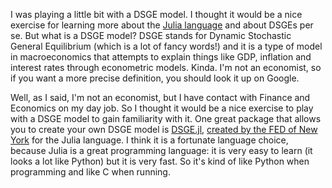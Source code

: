 I was playing a little bit with a DSGE model. I thought it would be a nice exercise for learning more about the [Julia language](https://julialang.org/) and about DSGEs per se. But what is a DSGE model? DSGE stands for Dynamic Stochastic General Equilibrium (which is a lot of fancy words!) and it is a type of model in macroeconomics that attempts to explain things like GDP, inflation and interest rates through econometric models. Kinda. I'm not an economist, so if you want a more precise definition, you should look it up on Google.

Well, as I said, I'm not an economist, but I have contact with Finance and Economics on my day job. So I thought it would be a nice exercise to play with a DSGE model to gain familiarity with it. One great package that allows you to create your own DSGE model is [DSGE.jl](https://frbny-dsge.github.io/DSGE.jl/), [created by the FED of New York](https://libertystreeteconomics.newyorkfed.org/2015/12/the-frbny-dsge-model-meets-julia.html) for the Julia language. I think it is a fortunate language choice, because Julia is a great programming language: it is very easy to learn (it looks a lot like Python) but it is very fast. So it's kind of like Python when programming and like C when running.

